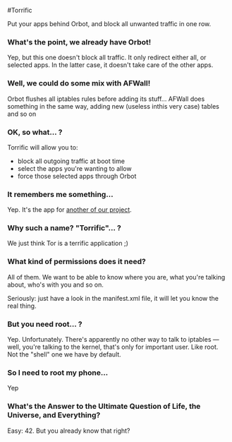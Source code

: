 #Torrific


Put your apps behind Orbot, and block all unwanted traffic in one row.

### What's the point, we already have Orbot!
Yep, but this one doesn't block all traffic. It only redirect either all, or selected apps. In the latter case, it doesn't take care of the other apps.

### Well, we could do some mix with AFWall!
Orbot flushes all iptables rules before adding its stuff… AFWall does something in the same way, adding new (useless inthis very case) tables and so on

### OK, so what… ?
Torrific will allow you to:
 * block all outgoing traffic at boot time
 * select the apps you're wanting to allow
 * force those selected apps through Orbot

### It remembers me something…
Yep. It's the app for [another of our project](https://github.com/EthACKdotOrg/nexus4-iptables).

### Why such a name? "Torrific"… ?
We just think Tor is a terrific application ;)

### What kind of permissions does it need?
All of them. We want to be able to know where you are, what you're talking about, who's with you and so on.
</troll>

Seriously: just have a look in the manifest.xml file, it will let you know the real thing.

### But you need root… ?
Yep. Unfortunately. There's apparently no other way to talk to iptables — well, you're talking to the kernel, that's only for important user. Like root. Not the "shell" one we have by default.

### So I need to root my phone…
Yep

### What's the Answer to the Ultimate Question of Life, the Universe, and Everything?
Easy: 42. But you already know that right?

